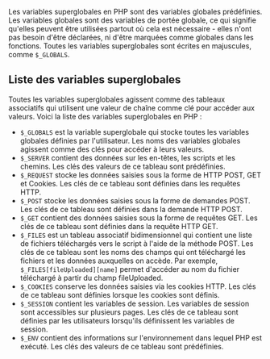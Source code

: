 Les variables superglobales en PHP sont des variables globales prédéfinies. Les variables globales sont des variables de portée globale, ce qui signifie qu'elles peuvent être utilisées partout où cela est nécessaire - elles n'ont pas besoin d'être déclarées, ni d'être marquées comme globales dans les fonctions. Toutes les variables superglobales sont écrites en majuscules, comme ```$_GLOBALS```.

## Liste des variables superglobales

Toutes les variables superglobales agissent comme des tableaux associatifs qui utilisent une valeur de chaîne comme clé pour accéder aux valeurs. Voici la liste des variables superglobales en PHP :

- ```$_GLOBALS``` est la variable superglobale qui stocke toutes les variables globales définies par l'utilisateur. Les noms des variables globales agissent comme des clés pour accéder à leurs valeurs.
- ```$_SERVER``` contient des données sur les en-têtes, les scripts et les chemins. Les clés des valeurs de ce tableau sont prédéfinies.
- ```$_REQUEST``` stocke les données saisies sous la forme de HTTP POST, GET et Cookies. Les clés de ce tableau sont définies dans les requêtes HTTP.
- ```$_POST``` stocke les données saisies sous la forme de demandes POST. Les clés de ce tableau sont définies dans la demande HTTP POST.
- ```$_GET``` contient des données saisies sous la forme de requêtes GET. Les clés de ce tableau sont définies dans la requête HTTP GET.
- ```$_FILES``` est un tableau associatif bidimensionnel qui contient une liste de fichiers téléchargés vers le script à l'aide de la méthode POST. Les clés de ce tableau sont les noms des champs qui ont téléchargé les fichiers et les données auxquelles on accède. Par exemple, ```$_FILES[fileUploaded][name]``` permet d'accéder au nom du fichier téléchargé à partir du champ fileUploaded.
- ```$_COOKIES``` conserve les données saisies via les cookies HTTP. Les clés de ce tableau sont définies lorsque les cookies sont définis.
- ```$_SESSION``` contient les variables de session. Les variables de session sont accessibles sur plusieurs pages. Les clés de ce tableau sont définies par les utilisateurs lorsqu'ils définissent les variables de session.
- ```$_ENV``` contient des informations sur l'environnement dans lequel PHP est exécuté. Les clés des valeurs de ce tableau sont prédéfinies.